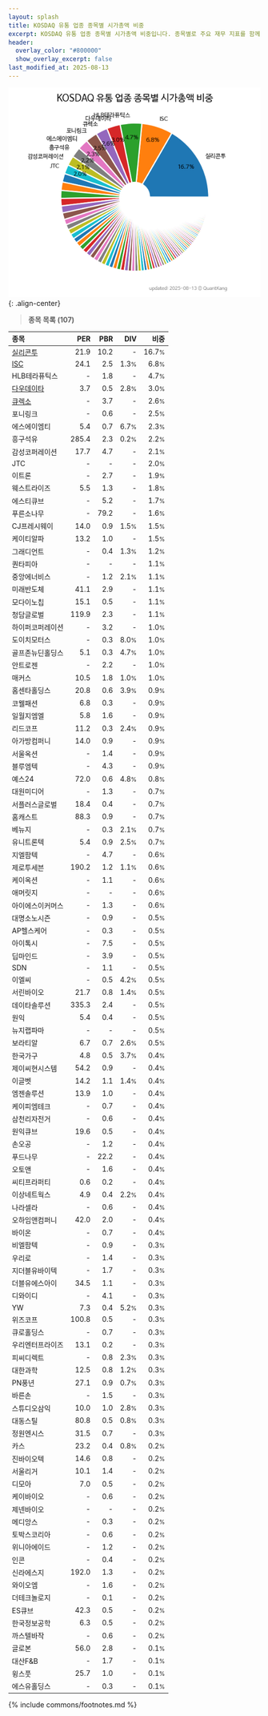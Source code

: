 ```yaml
---
layout: splash
title: KOSDAQ 유통 업종 종목별 시가총액 비중
excerpt: KOSDAQ 유통 업종 종목별 시가총액 비중입니다. 종목별로 주요 재무 지표를 함께 표시합니다.
header:
  overlay_color: "#800000"
  show_overlay_excerpt: false
last_modified_at: 2025-08-13
---
```



![KOSDAQ 유통 업종 종목별 시가총액 비중](/stats/sector/images/kosdaq_업종_유통_종목.png){: .align-center}


> **종목 목록 (107)**<a id="list"></a>

| **종목** | **PER** | **PBR** | **DIV** | **비중** |
| :------- | ------: | ------: | ------: | -------: |
| [실리콘투](/257720/) | 21.9 | 10.2 | - | 16.7<small>%</small> |
| [ISC](/095340/) | 24.1 | 2.5 | 1.3<small>%</small> | 6.8<small>%</small> |
| HLB테라퓨틱스 | - | 1.8 | - | 4.7<small>%</small> |
| [다우데이타](/032190/) | 3.7 | 0.5 | 2.8<small>%</small> | 3.0<small>%</small> |
| [큐렉소](/060280/) | - | 3.7 | - | 2.6<small>%</small> |
| 포니링크 | - | 0.6 | - | 2.5<small>%</small> |
| 에스에이엠티 | 5.4 | 0.7 | 6.7<small>%</small> | 2.3<small>%</small> |
| 흥구석유 | 285.4 | 2.3 | 0.2<small>%</small> | 2.2<small>%</small> |
| 감성코퍼레이션 | 17.7 | 4.7 | - | 2.1<small>%</small> |
| JTC | - | - | - | 2.0<small>%</small> |
| 이트론 | - | 2.7 | - | 1.9<small>%</small> |
| 웨스트라이즈 | 5.5 | 1.3 | - | 1.8<small>%</small> |
| 에스티큐브 | - | 5.2 | - | 1.7<small>%</small> |
| 푸른소나무 | - | 79.2 | - | 1.6<small>%</small> |
| CJ프레시웨이 | 14.0 | 0.9 | 1.5<small>%</small> | 1.5<small>%</small> |
| 케이티알파 | 13.2 | 1.0 | - | 1.5<small>%</small> |
| 그래디언트 | - | 0.4 | 1.3<small>%</small> | 1.2<small>%</small> |
| 퀀타피아 | - | - | - | 1.1<small>%</small> |
| 중앙에너비스 | - | 1.2 | 2.1<small>%</small> | 1.1<small>%</small> |
| 미래반도체 | 41.1 | 2.9 | - | 1.1<small>%</small> |
| 모다이노칩 | 15.1 | 0.5 | - | 1.1<small>%</small> |
| 청담글로벌 | 119.9 | 2.3 | - | 1.1<small>%</small> |
| 하이퍼코퍼레이션 | - | 3.2 | - | 1.0<small>%</small> |
| 도이치모터스 | - | 0.3 | 8.0<small>%</small> | 1.0<small>%</small> |
| 골프존뉴딘홀딩스 | 5.1 | 0.3 | 4.7<small>%</small> | 1.0<small>%</small> |
| 안트로젠 | - | 2.2 | - | 1.0<small>%</small> |
| 매커스 | 10.5 | 1.8 | 1.0<small>%</small> | 1.0<small>%</small> |
| 홈센타홀딩스 | 20.8 | 0.6 | 3.9<small>%</small> | 0.9<small>%</small> |
| 코웰패션 | 6.8 | 0.3 | - | 0.9<small>%</small> |
| 일월지엠엘 | 5.8 | 1.6 | - | 0.9<small>%</small> |
| 리드코프 | 11.2 | 0.3 | 2.4<small>%</small> | 0.9<small>%</small> |
| 아가방컴퍼니 | 14.0 | 0.9 | - | 0.9<small>%</small> |
| 서울옥션 | - | 1.4 | - | 0.9<small>%</small> |
| 블루엠텍 | - | 4.3 | - | 0.9<small>%</small> |
| 예스24 | 72.0 | 0.6 | 4.8<small>%</small> | 0.8<small>%</small> |
| 대원미디어 | - | 1.3 | - | 0.7<small>%</small> |
| 서플러스글로벌 | 18.4 | 0.4 | - | 0.7<small>%</small> |
| 홈캐스트 | 88.3 | 0.9 | - | 0.7<small>%</small> |
| 베뉴지 | - | 0.3 | 2.1<small>%</small> | 0.7<small>%</small> |
| 유니트론텍 | 5.4 | 0.9 | 2.5<small>%</small> | 0.7<small>%</small> |
| 지엘팜텍 | - | 4.7 | - | 0.6<small>%</small> |
| 제로투세븐 | 190.2 | 1.2 | 1.1<small>%</small> | 0.6<small>%</small> |
| 케이옥션 | - | 1.1 | - | 0.6<small>%</small> |
| 애머릿지 | - | - | - | 0.6<small>%</small> |
| 아이에스이커머스 | - | 1.3 | - | 0.6<small>%</small> |
| 대명소노시즌 | - | 0.9 | - | 0.5<small>%</small> |
| AP헬스케어 | - | 0.3 | - | 0.5<small>%</small> |
| 아이톡시 | - | 7.5 | - | 0.5<small>%</small> |
| 딥마인드 | - | 3.9 | - | 0.5<small>%</small> |
| SDN | - | 1.1 | - | 0.5<small>%</small> |
| 이엘씨 | - | 0.5 | 4.2<small>%</small> | 0.5<small>%</small> |
| 서린바이오 | 21.7 | 0.8 | 1.4<small>%</small> | 0.5<small>%</small> |
| 데이타솔루션 | 335.3 | 2.4 | - | 0.5<small>%</small> |
| 원익 | 5.4 | 0.4 | - | 0.5<small>%</small> |
| 뉴지랩파마 | - | - | - | 0.5<small>%</small> |
| 보라티알 | 6.7 | 0.7 | 2.6<small>%</small> | 0.5<small>%</small> |
| 한국가구 | 4.8 | 0.5 | 3.7<small>%</small> | 0.4<small>%</small> |
| 제이씨현시스템 | 54.2 | 0.9 | - | 0.4<small>%</small> |
| 이글벳 | 14.2 | 1.1 | 1.4<small>%</small> | 0.4<small>%</small> |
| 엠젠솔루션 | 13.9 | 1.0 | - | 0.4<small>%</small> |
| 케이피엠테크 | - | 0.7 | - | 0.4<small>%</small> |
| 삼천리자전거 | - | 0.6 | - | 0.4<small>%</small> |
| 원익큐브 | 19.6 | 0.5 | - | 0.4<small>%</small> |
| 손오공 | - | 1.2 | - | 0.4<small>%</small> |
| 푸드나무 | - | 22.2 | - | 0.4<small>%</small> |
| 오토앤 | - | 1.6 | - | 0.4<small>%</small> |
| 씨티프라퍼티 | 0.6 | 0.2 | - | 0.4<small>%</small> |
| 이상네트웍스 | 4.9 | 0.4 | 2.2<small>%</small> | 0.4<small>%</small> |
| 나라셀라 | - | 0.6 | - | 0.4<small>%</small> |
| 오하임앤컴퍼니 | 42.0 | 2.0 | - | 0.4<small>%</small> |
| 바이온 | - | 0.7 | - | 0.4<small>%</small> |
| 비엘팜텍 | - | 0.9 | - | 0.3<small>%</small> |
| 우리로 | - | 1.4 | - | 0.3<small>%</small> |
| 지더블유바이텍 | - | 1.7 | - | 0.3<small>%</small> |
| 더블유에스아이 | 34.5 | 1.1 | - | 0.3<small>%</small> |
| 디와이디 | - | 4.1 | - | 0.3<small>%</small> |
| YW | 7.3 | 0.4 | 5.2<small>%</small> | 0.3<small>%</small> |
| 위즈코프 | 100.8 | 0.5 | - | 0.3<small>%</small> |
| 큐로홀딩스 | - | 0.7 | - | 0.3<small>%</small> |
| 우리엔터프라이즈 | 13.1 | 0.2 | - | 0.3<small>%</small> |
| 피씨디렉트 | - | 0.8 | 2.3<small>%</small> | 0.3<small>%</small> |
| 대한과학 | 12.5 | 0.8 | 1.2<small>%</small> | 0.3<small>%</small> |
| PN풍년 | 27.1 | 0.9 | 0.7<small>%</small> | 0.3<small>%</small> |
| 바른손 | - | 1.5 | - | 0.3<small>%</small> |
| 스튜디오삼익 | 10.0 | 1.0 | 2.8<small>%</small> | 0.3<small>%</small> |
| 대동스틸 | 80.8 | 0.5 | 0.8<small>%</small> | 0.3<small>%</small> |
| 정원엔시스 | 31.5 | 0.7 | - | 0.3<small>%</small> |
| 카스 | 23.2 | 0.4 | 0.8<small>%</small> | 0.2<small>%</small> |
| 진바이오텍 | 14.6 | 0.8 | - | 0.2<small>%</small> |
| 서울리거 | 10.1 | 1.4 | - | 0.2<small>%</small> |
| 디모아 | 7.0 | 0.5 | - | 0.2<small>%</small> |
| 케이바이오 | - | 0.6 | - | 0.2<small>%</small> |
| 제넨바이오 | - | - | - | 0.2<small>%</small> |
| 메디앙스 | - | 0.3 | - | 0.2<small>%</small> |
| 토박스코리아 | - | 0.6 | - | 0.2<small>%</small> |
| 위니아에이드 | - | 1.2 | - | 0.2<small>%</small> |
| 인콘 | - | 0.4 | - | 0.2<small>%</small> |
| 신라에스지 | 192.0 | 1.3 | - | 0.2<small>%</small> |
| 와이오엠 | - | 1.6 | - | 0.2<small>%</small> |
| 더테크놀로지 | - | 0.1 | - | 0.2<small>%</small> |
| ES큐브 | 42.3 | 0.5 | - | 0.2<small>%</small> |
| 한국정보공학 | 6.3 | 0.5 | - | 0.2<small>%</small> |
| 까스텔바작 | - | 0.6 | - | 0.2<small>%</small> |
| 글로본 | 56.0 | 2.8 | - | 0.1<small>%</small> |
| 대산F&B | - | 1.7 | - | 0.1<small>%</small> |
| 윙스풋 | 25.7 | 1.0 | - | 0.1<small>%</small> |
| 에스유홀딩스 | - | 0.3 | - | 0.1<small>%</small> |

{% include commons/footnotes.md %}
